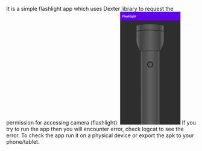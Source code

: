 It is a simple flashlight app which uses Dexter library to request the permission for accessing camera (flashlight).
<img src="screen-shot/screen-shot.PNG" width="160" height="300">
If you try to run the app then you will encounter error, check logcat to see the error. To check the app run it on a physical device or export the apk to your phone/tablet.
